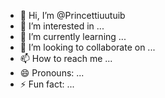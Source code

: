 - 👋 Hi, I’m @Princettiuutuib
- 👀 I’m interested in ...
- 🌱 I’m currently learning ...
- 💞️ I’m looking to collaborate on ...
- 📫 How to reach me ...
- 😄 Pronouns: ...
- ⚡ Fun fact: ...

<!---
Princettiuutuib/Princettiuutuib is a ✨ special ✨ repository because its `README.md` (this file) appears on your GitHub profile.
You can click the Preview link to take a look at your changes.
--->
